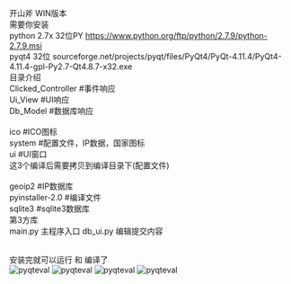 开山斧 WIN版本 <br>
需要你安装  <br>
python 2.7x 32位PY  https://www.python.org/ftp/python/2.7.9/python-2.7.9.msi <br>
pyqt4 32位  sourceforge.net/projects/pyqt/files/PyQt4/PyQt-4.11.4/PyQt4-4.11.4-gpl-Py2.7-Qt4.8.7-x32.exe <br>
目录介绍 <br>
Clicked_Controller  #事件响应 <br>
Ui_View             #UI响应 <br>
Db_Model            #数据库响应 <br>
 <br>
ico     #ICO图标 <br>
system  #配置文件，IP数据，国家图标 <br>
ui      #UI窗口 <br>
这3个编译后需要拷贝到编译目录下(配置文件) <br>
 <br>
geoip2           #IP数据库 <br>
pyinstaller-2.0  #编译文件 <br>
sqlite3          #sqlite3数据库 <br>
第3方库 <br>
main.py  主程序入口
db_ui.py 编辑提交内容


 <br>
安装完就可以运行   和  编译了 <br>
<img src="http://img.blog.csdn.net/20160524101029620?watermark/2/text/aHR0cDovL2Jsb2cuY3Nkbi5uZXQv/font/5a6L5L2T/fontsize/400/fill/I0JBQkFCMA==/dissolve/70/gravity/Center"  alt="pyqteval" />
<img src="http://img.blog.csdn.net/20160524100856152?watermark/2/text/aHR0cDovL2Jsb2cuY3Nkbi5uZXQv/font/5a6L5L2T/fontsize/400/fill/I0JBQkFCMA==/dissolve/70/gravity/Center"  alt="pyqteval" />
<img src="http://img.blog.csdn.net/20160506192749032?watermark/2/text/aHR0cDovL2Jsb2cuY3Nkbi5uZXQv/font/5a6L5L2T/fontsize/400/fill/I0JBQkFCMA==/dissolve/70/gravity/Center"  alt="pyqteval" />
<img src="http://img.blog.csdn.net/20160506192800678?watermark/2/text/aHR0cDovL2Jsb2cuY3Nkbi5uZXQv/font/5a6L5L2T/fontsize/400/fill/I0JBQkFCMA==/dissolve/70/gravity/Center"  alt="pyqteval" />




